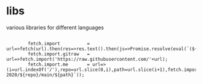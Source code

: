 # libs

various libraries for different languages




```

        fetch.import          = url=>fetch(url).then(res=>res.text().then(js=>Promise.resolve(eval(`(${js})`))));
        fetch.import.gitraw   = url=>fetch.import('https://raw.githubusercontent.com/'+url);
        fetch.import.me       = url=>(i=url.indexOf('/'),repo=url.slice(0,i),path=url.slice(i+1),fetch.import.gitraw(`javascript-2020/${repo}/main/${path}`));

```



